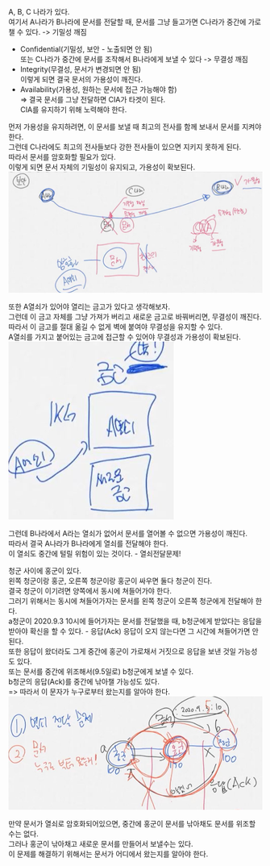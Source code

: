 A, B, C 나라가 있다.  
여기서 A나라가 B나라에 문서를 전달할 때, 문서를 그냥 들고가면 C나라가 중간에 가로챌 수 있다. -> 기밀성 깨짐

- Confidential(기밀성, 보안 - 노출되면 안 됨)  
  또는 C나라가 중간에 문서를 조작해서 B나라에게 보낼 수 있다 -> 무결성 깨짐
- Integrity(무결성, 문서가 변경되면 안 됨)  
  이렇게 되면 결국 문서의 가용성이 깨진다.
- Availability(가용성, 원하는 문서에 접근 가능해야 함)  
  => 결국 문서를 그냥 전달하면 CIA가 타겟이 된다.  
  CIA를 유지하기 위해 노력해야 한다.

먼저 가용성을 유지하려면, 이 문서를 보낼 때 최고의 전사를 함께 보내서 문서를 지켜야 한다.  
그런데 C나라에도 최고의 전사들보다 강한 전사들이 있으면 지키지 못하게 된다.  
따라서 문서를 암호화할 필요가 있다.  
이렇게 되면 문서 자체의 기밀성이 유지되고, 가용성이 확보된다.  
![](./images/3_CIA1.jpeg)

또한 A열쇠가 있어야 열리는 금고가 있다고 생각해보자.  
그런데 이 금고 자체를 그냥 가져가 버리고 새로운 금고로 바꿔버리면, 무결성이 깨진다.  
따라서 이 금고를 절대 옮길 수 없게 벽에 붙여야 무결성을 유지할 수 있다.  
A열쇠를 가지고 붙어있는 금고에 접근할 수 있어야 무결성과 가용성이 확보된다.  
![](./images/3_CIA2.jpeg)

그런데 B나라에서 A라는 열쇠가 없어서 문서를 열어볼 수 없으면 가용성이 깨진다.  
따라서 결국 A나라가 B나라에게 열쇠를 전달해야 한다.  
이 열쇠도 중간에 털릴 위험이 있는 것이다. - 열쇠전달문제!

청군 사이에 홍군이 있다.  
왼쪽 청군이랑 홍군, 오른쪽 청군이랑 홍군이 싸우면 둘다 청군이 진다.  
결국 청군이 이기려면 양쪽에서 동시에 쳐들어가야 한다.  
그러기 위해서는 동시에 쳐들어가자는 문서를 왼쪽 청군이 오른쪽 청군에게 전달해야 한다.  
a청군이 2020.9.3 10시에 들어가자는 문서를 전달했을 때, b청군에게 받았다는 응답을 받아야 확신을 할 수 있다. - 응답(Ack)
응답이 오지 않는다면 그 시간에 쳐들어가면 안 된다.  
또한 응답이 왔더라도 그게 중간에 홍군이 가로채서 거짓으로 응답을 보낸 것일 가능성도 있다.  
또는 문서를 중간에 위조해서(9.5일로) b청군에게 보낼 수 있다.  
b청군의 응답(Ack)를 중간에 낚아챌 가능성도 있다.  
=> 따라서 이 문자가 누구로부터 왔는지를 알아야 한다.  
![](./images/3_CIA3.jpeg)

만약 문서가 열쇠로 암호화되어있으면, 중간에 홍군이 문서를 낚아채도 문서를 위조할 수는 없다.  
그러나 홍군이 낚아채고 새로운 문서를 만들어서 보낼수는 있다.  
이 문제를 해결하기 위해서는 문서가 어디에서 왔는지를 알아야 한다.
